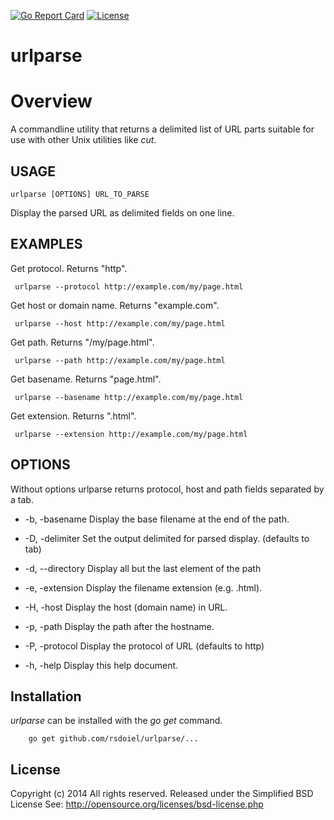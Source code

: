 
[![Go Report Card](http://goreportcard.com/badge/rsdoiel/urlparse)](http://goreportcard.com/report/rsdoiel/urlparse)
[![License](https://img.shields.io/badge/License-BSD%202--Clause-blue.svg)](https://opensource.org/licenses/BSD-2-Clause)

# urlparse

# Overview

A commandline utility that returns a delimited list of URL parts suitable
for use with other Unix utilities like _cut_.

## USAGE 

    urlparse [OPTIONS] URL_TO_PARSE

Display the parsed URL as delimited fields on one line.

## EXAMPLES


Get protocol. Returns "http".
 
     urlparse --protocol http://example.com/my/page.html


Get host or domain name.  Returns "example.com".
 
     urlparse --host http://example.com/my/page.html


Get path. Returns "/my/page.html".
 
     urlparse --path http://example.com/my/page.html


Get basename. Returns "page.html".
 
     urlparse --basename http://example.com/my/page.html


Get extension. Returns ".html".
 
     urlparse --extension http://example.com/my/page.html


## OPTIONS

Without options urlparse returns protocol, host and path fields 
separated by a tab.

+  -b, -basename	Display the base filename at the end of the path.
+  -D, -delimiter	Set the output delimited for parsed display. (defaults to tab)
+  -d, --directory    Display all but the last element of the path
+  -e, -extension	Display the filename extension (e.g. .html).
+  -H, -host	Display the host (domain name) in URL.
+  -p, -path	Display the path after the hostname.
+  -P, -protocol	Display the protocol of URL (defaults to http)

+  -h, -help	Display this help document.

## Installation

_urlparse_ can be installed with the *go get* command.

```
    go get github.com/rsdoiel/urlparse/...
```


## License

Copyright (c) 2014 All rights reserved.
Released under the Simplified BSD License
See: http://opensource.org/licenses/bsd-license.php 

